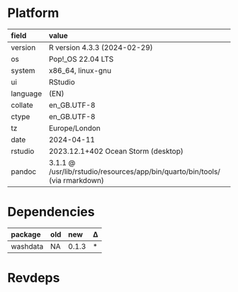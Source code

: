# Platform

|field    |value                                                                        |
|:--------|:----------------------------------------------------------------------------|
|version  |R version 4.3.3 (2024-02-29)                                                 |
|os       |Pop!_OS 22.04 LTS                                                            |
|system   |x86_64, linux-gnu                                                            |
|ui       |RStudio                                                                      |
|language |(EN)                                                                         |
|collate  |en_GB.UTF-8                                                                  |
|ctype    |en_GB.UTF-8                                                                  |
|tz       |Europe/London                                                                |
|date     |2024-04-11                                                                   |
|rstudio  |2023.12.1+402 Ocean Storm (desktop)                                          |
|pandoc   |3.1.1 @ /usr/lib/rstudio/resources/app/bin/quarto/bin/tools/ (via rmarkdown) |

# Dependencies

|package  |old |new   |Δ  |
|:--------|:---|:-----|:--|
|washdata |NA  |0.1.3 |*  |

# Revdeps

